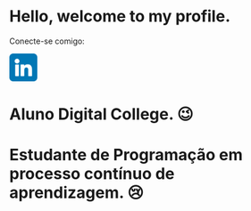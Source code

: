 # Hello, welcome to my profile.

Conecte-se comigo: 

<a href="https://www.linkedin.com/in/daniel-castro-421b6b70"><img src="linkedin.png" alt="" style="max-width:50px"></a>

 

# Aluno Digital College. 😉

# Estudante de Programação em processo contínuo de aprendizagem. 😢



